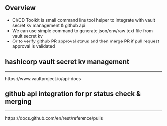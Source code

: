 ## Overview
* CI/CD Toolkit is small command line tool helper to integrate with vault secret kv management & github api
* We can use simple command to generate json/env/raw text file from vault secret kv
* Or to verify github PR approval status and then merge PR if pull request approval is validated

## hashicorp vault secret kv management
<hr/>
https://www.vaultproject.io/api-docs

## github api integration for pr status check & merging
<hr/>
https://docs.github.com/en/rest/reference/pulls